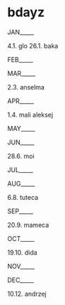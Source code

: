 # bdayz

JAN_____

4.1. glo
26.1. baka

FEB_____

MAR_____

2.3. anselma

APR_____

1.4. mali aleksej

MAY_____

JUN_____

28.6. moi

JUL_____

AUG_____

6.8. tuteca

SEP_____

20.9. mameca

OCT_____

19.10. dida

NOV_____

DEC_____

10.12. andrzej
